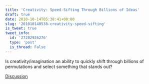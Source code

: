 ```yaml
---
title: 'Creativity: Speed-Sifting Through Billions of Ideas'
draft: true
date: 2010-10-14T05:38:41+00:00
slug: '201010140538-creativity-speed-sifting'
is_tweet: true
tweet_info:
  id: '27282926276'
  type: 'post'
  is_thread: False
---
```




Is creativity/imagination an ability to quickly shift through billions of permutations and select something that stands out?

[Discussion](https://x.com/sytelus/status/27282926276)
